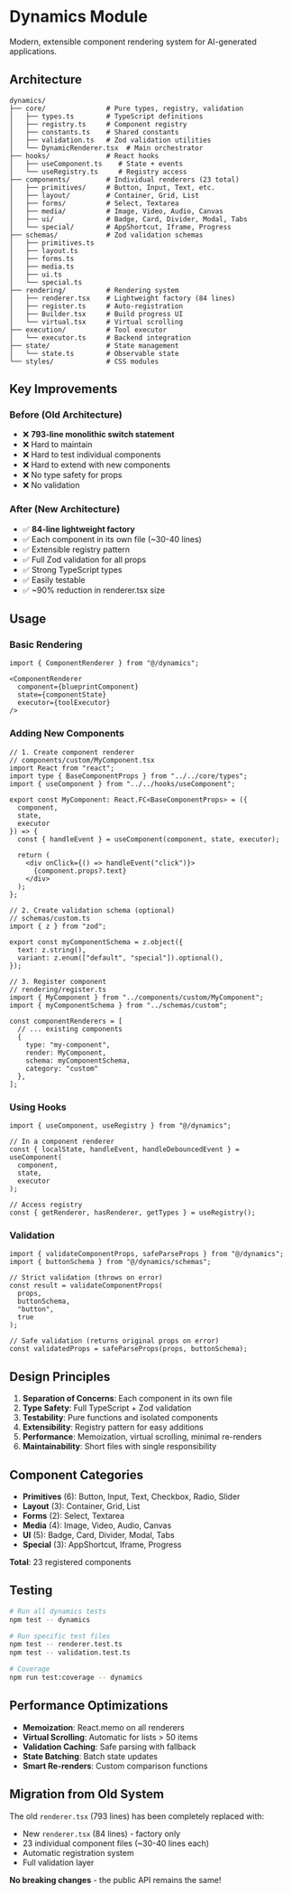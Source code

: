 # Dynamics Module

Modern, extensible component rendering system for AI-generated applications.

## Architecture

```
dynamics/
├── core/               # Pure types, registry, validation
│   ├── types.ts        # TypeScript definitions
│   ├── registry.ts     # Component registry
│   ├── constants.ts    # Shared constants
│   ├── validation.ts   # Zod validation utilities
│   └── DynamicRenderer.tsx  # Main orchestrator
├── hooks/              # React hooks
│   ├── useComponent.ts    # State + events
│   └── useRegistry.ts     # Registry access
├── components/         # Individual renderers (23 total)
│   ├── primitives/     # Button, Input, Text, etc.
│   ├── layout/         # Container, Grid, List
│   ├── forms/          # Select, Textarea
│   ├── media/          # Image, Video, Audio, Canvas
│   ├── ui/             # Badge, Card, Divider, Modal, Tabs
│   └── special/        # AppShortcut, Iframe, Progress
├── schemas/            # Zod validation schemas
│   ├── primitives.ts
│   ├── layout.ts
│   ├── forms.ts
│   ├── media.ts
│   ├── ui.ts
│   └── special.ts
├── rendering/          # Rendering system
│   ├── renderer.tsx    # Lightweight factory (84 lines)
│   ├── register.ts     # Auto-registration
│   ├── Builder.tsx     # Build progress UI
│   └── virtual.tsx     # Virtual scrolling
├── execution/          # Tool executor
│   └── executor.ts     # Backend integration
├── state/              # State management
│   └── state.ts        # Observable state
└── styles/             # CSS modules
```

## Key Improvements

### Before (Old Architecture)
- ❌ **793-line monolithic switch statement**
- ❌ Hard to maintain
- ❌ Hard to test individual components
- ❌ Hard to extend with new components
- ❌ No type safety for props
- ❌ No validation

### After (New Architecture)
- ✅ **84-line lightweight factory**
- ✅ Each component in its own file (~30-40 lines)
- ✅ Extensible registry pattern
- ✅ Full Zod validation for all props
- ✅ Strong TypeScript types
- ✅ Easily testable
- ✅ ~90% reduction in renderer.tsx size

## Usage

### Basic Rendering

```tsx
import { ComponentRenderer } from "@/dynamics";

<ComponentRenderer 
  component={blueprintComponent}
  state={componentState}
  executor={toolExecutor}
/>
```

### Adding New Components

```tsx
// 1. Create component renderer
// components/custom/MyComponent.tsx
import React from "react";
import type { BaseComponentProps } from "../../core/types";
import { useComponent } from "../../hooks/useComponent";

export const MyComponent: React.FC<BaseComponentProps> = ({ 
  component, 
  state, 
  executor 
}) => {
  const { handleEvent } = useComponent(component, state, executor);
  
  return (
    <div onClick={() => handleEvent("click")}>
      {component.props?.text}
    </div>
  );
};

// 2. Create validation schema (optional)
// schemas/custom.ts
import { z } from "zod";

export const myComponentSchema = z.object({
  text: z.string(),
  variant: z.enum(["default", "special"]).optional(),
});

// 3. Register component
// rendering/register.ts
import { MyComponent } from "../components/custom/MyComponent";
import { myComponentSchema } from "../schemas/custom";

const componentRenderers = [
  // ... existing components
  { 
    type: "my-component", 
    render: MyComponent, 
    schema: myComponentSchema, 
    category: "custom" 
  },
];
```

### Using Hooks

```tsx
import { useComponent, useRegistry } from "@/dynamics";

// In a component renderer
const { localState, handleEvent, handleDebouncedEvent } = useComponent(
  component,
  state,
  executor
);

// Access registry
const { getRenderer, hasRenderer, getTypes } = useRegistry();
```

### Validation

```tsx
import { validateComponentProps, safeParseProps } from "@/dynamics";
import { buttonSchema } from "@/dynamics/schemas";

// Strict validation (throws on error)
const result = validateComponentProps(
  props, 
  buttonSchema, 
  "button", 
  true
);

// Safe validation (returns original props on error)
const validatedProps = safeParseProps(props, buttonSchema);
```

## Design Principles

1. **Separation of Concerns**: Each component in its own file
2. **Type Safety**: Full TypeScript + Zod validation
3. **Testability**: Pure functions and isolated components
4. **Extensibility**: Registry pattern for easy additions
5. **Performance**: Memoization, virtual scrolling, minimal re-renders
6. **Maintainability**: Short files with single responsibility

## Component Categories

- **Primitives** (6): Button, Input, Text, Checkbox, Radio, Slider
- **Layout** (3): Container, Grid, List
- **Forms** (2): Select, Textarea
- **Media** (4): Image, Video, Audio, Canvas
- **UI** (5): Badge, Card, Divider, Modal, Tabs
- **Special** (3): AppShortcut, Iframe, Progress

**Total**: 23 registered components

## Testing

```bash
# Run all dynamics tests
npm test -- dynamics

# Run specific test files
npm test -- renderer.test.ts
npm test -- validation.test.ts

# Coverage
npm run test:coverage -- dynamics
```

## Performance Optimizations

- **Memoization**: React.memo on all renderers
- **Virtual Scrolling**: Automatic for lists > 50 items
- **Validation Caching**: Safe parsing with fallback
- **State Batching**: Batch state updates
- **Smart Re-renders**: Custom comparison functions

## Migration from Old System

The old `renderer.tsx` (793 lines) has been completely replaced with:
- New `renderer.tsx` (84 lines) - factory only
- 23 individual component files (~30-40 lines each)
- Automatic registration system
- Full validation layer

**No breaking changes** - the public API remains the same!

